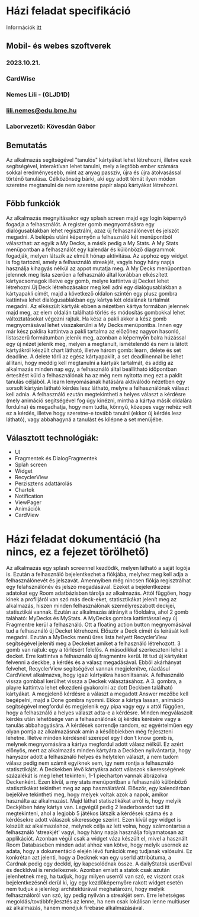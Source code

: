 # Házi feladat specifikáció

Információk [itt](https://viauac00.github.io/laborok/hf)

## Mobil- és webes szoftverek
### 2023.10.21.
### CardWise
### Nemes Lili - (GLJD1D)
### lili.nemes@edu.bme.hu
### Laborvezető: Kövesdán Gábor

## Bemutatás

Az alkalmazás segítségével "tanulós" kártyákat lehet létrehozni, illetve ezek segítségével, interaktívan lehet tanulni, mely a legtöbb ember számára sokkal eredményesebb, mint az anyag passzív, újra és újra átolvasással történő tanulása. Célközönség bárki, aki egy adott témát ilyen módon szeretne megtanulni de nem szeretne papír alapú kártyákat létrehozni.

## Főbb funkciók

Az alkalmazás megnyitásakor egy splash screen majd egy login képernyő fogadja a felhasználót. A register gomb megnyomásásra egy dialógusablakban lehet regisztrálni, azaz új felhasználónevet és jelszót megadni. A belépés utáni képernyőn a felhasználó két menüpontból választhat: az egyik a My Decks, a másik pedig a My Stats. A My Stats menüpontban a felhasználót egy kalendár és különböző diagrammok fogadják, melyen látszik az elmúlt hónap aktivitása. Az apphoz egy widget is fog tartozni, amely a felhasználó streakjét, vagyis hogy hány napja használja kihagyás nélkül az appot mutatja meg. A My Decks menüpontban jelennek meg lista szerűen a felhasználó által korábban elkészített kártyacsomagok illetve egy gomb, melyre kattintva új Decket lehet létrehozni.Új Deck létrehozásakor meg kell adni egy dialógusablakban a kártyapakli címét, majd a következő oldalon szintén egy plusz gombra kattintva lehet dialógusablakban egy kártya két oldalának tartalmát megadni. Az elkészült kártyák ebben a nézetben  kártya formában jelennek majd meg, az elem oldalán található törlés és módosítás gombokkal lehet változtatásokat végezni rajtuk. Ha kész a pakli akkor a kész gomb megnyomásával lehet visszakerülni a My Decks menüpontba. Innen egy már kész paklira kattintva a pakli tartalma az előzőhez nagyon hasonló, listaszerű formátumban jelenik meg, azonban a képernyőn balra húzással egy új nézet jelenik meg, melyen a megtanult, ismételendő és nem is látott kártyákról készült chart látható, illetve három gomb: learn, delete és set deadline. A delete törli az egész kártyapaklit, a set deadlinennal be lehet állítani, hogy meddig kell megtanulni a kártyák tartalmát, és addig az alkalmazás minden nap egy, a felhasználó által beállítható időpontban értesítést küld a felhasználónak ha az még nem nyitotta meg ezt a paklit tanulás céljából. A learn lenyomásának hatására aktiválódó nézetben egy sorsolt kártyán látható kérdés lesz látható, melyre a felhasználónak választ kell adnia. A felhasználó ezután megtekintheti a helyes választ a kérdésre (mely animáció segítségével fog úgy kinézni, mintha a kártya másik oldalára fordulna) és megadhatja, hogy nem tudta, könnyű, közepes vagy nehéz volt ez a kérdés, illetve hogy szeretne-e tovább tanulni (ekkor új kérdés lesz látható), vagy abbahagyná a tanulást és kilépne a set menüjébe.



## Választott technológiák:

- UI
- Fragmentek és DialogFragmentek
- Splah screen
- Widget
- RecyclerView
- Perzisztens adattárolás
- Chartok
- Notification
- ViewPager
- Animációk
- CardView

# Házi feladat dokumentáció (ha nincs, ez a fejezet törölhető)
Az alkalmazás egy splash screennel kezdődik, melyen látható a saját logója is. Ezután a felhasználó bejelentkezhet a fiókjába, melyhez meg kell adja a felhasználónevét és jelszavát. Amennyiben még nincsen fiókja regisztrálhat egy felahsználónév és jelszó megadásával. Ezeket a bejelentkezési adatokat egy Room adatbázisban tárolja az alkalmazás. Attól függően, hogy kinek a profiljáról van szó más deck-eket, statisztikákat jelenít meg az alkalmazás, hiszen minden felhasználónak személyreszabott deckjei, statisztikái vannak. Ezután az alkalmazás átirányít a főoldalra, ahol 2 gomb taláható: MyDecks és MyStats. A MyDecks gombra kattintással egy új Fragmentre kerül a felhasználó. Ott a floating action button megnyomásával tud a felhasználó új Decket létrehozni. Először a Deck címét és leírását kell megadni. Ezután a MyDecks menü üres lista helyett RecyclerView segítségével jeleníti meg a Deckeket amiket a felhasználó létrehozott. 3 gomb van rajtuk: egy a törlésért felelős. A másodikkal szerkeszteni lehet a decket. Erre kattintva a felhasználó új fragmentre kerül. Itt tud új kártyákat felvenni a deckbe, a kérdés és a válasz megadásával. Ebből akárhányat felvehet, RecyclerView segítségével vannak megjelenítve, ráadásul CardViewt alkalmazva, hogy igazi kártyákra hasonlítsanak. A felhasználó vissza gombbal kerülhet vissza a Deckek választásához. A 3. gombra, a playre kattintva lehet elkezdeni gyakorolni az dott Deckben található kártyákat. A megjelenő kérdésre a választ a megadott Answer mezőbe kell begépelni, majd a Done gombra nyomni. Ekkor a kártya lassan, animáció segítségével megfordul és megjelenik egy pipa vagy egy x attól függően, hogy a felhasználó a helyes választ adta-e a kérdésre. Minden megválaszolt kérdés után lehetősége van a felhasználónak új kérdés kérésére vagy a tanulás abbahagyására. A kérdések sorrendje random, ez egyértelműen egy olyan pontja az alkalmazásnak amin a későbbiekben még fejleszteni lehetne. Illetve minden kérdésnél szerepel egy I don't know gomb is, melynek megnyomására a kártya megfordul adott válasz nélkül. Ez azért előnyös, mert az alkalmazás minden kártyára a Deckben nyilvántartja, hogy hányszor adott a felhasználó helyes és helytelen választ, a nem tudom válasz pedig nem számít egyiknek sem, így nem rontja a felhasználó statisztikáját. A Deckekben lévő kártyákra adott válaszok sikerességének százalékát is meg lehet tekinteni, 1-1 piecharton vannak ábrázolva Deckenként. Ezen kívül, a my stats menüpontban a felhasználó különböző statisztikákat tekinthet meg az app használatáról. Először, egy kalendárban bejelölve tekintheti meg, hogy melyek voltak azok a napok, amikor használta az alkalmazást. Majd láthat statisztikákat arról is, hogy melyik Deckjében hány kártya van. Legvégül pedig 2 leaderboardot tud itt megtekinteni, ahol a legjobb 5 játékos látszik a kérdések száma és a kérdésekre adott válaszok sikeressége szerint. Ezen kívül egy widget is készült az alkalmazáshoz, melynek célja az lett volna, hogy számontartsa a felhasználó 'streakjét' vagyi, hogy hány napja használja folyamatosan az applikációt. Azonban végül csak a widget váza készült el, mivel a használt Room Databaseben minden adat ahhoz van kötve, hogy melyik usernek az adata, hogy a dokumentáció elején lévő funkciók meg tudjanak valósulni. Ez konkrétan azt jelenti, hogy a Decknek van egy userId attribútuma, a Cardnak pedig egy deckId, így kapcsolódnak össze. A dailyStatok userIDval és deckIdval is rendelkeznek. Azonban emiatt a statok csak azután jelenhetnek meg, ha tudjuk, hogy milyen userről van szó, ez viszont csak bejelentkezésnél derül ki, így egy kezdőképernyőre rakott widget esetén nem tudjuk a jelenlegi architektúrával meghatározni, hogy melyik felhasználóról van szó, így pedig nyilván a streakjét sem. Erre lehetséges megoldás/továbbfejlesztés az lenne, ha nem csak lokálisan lenne multiuser az alkalmazás, hanem mondjuk firebase alkalmazásával.
